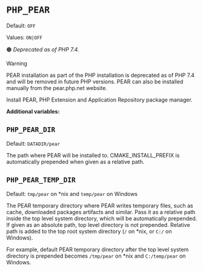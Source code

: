 # `PHP_PEAR`

Default: `OFF`

Values: `ON|OFF`

:orange_circle: *Deprecated as of PHP 7.4.*

> [!WARNING]
> PEAR installation as part of the PHP installation is deprecated as of PHP 7.4
> and will be removed in future PHP versions. PEAR can also be installed
> manually from the pear.php.net website.

Install PEAR, PHP Extension and Application Repository package manager.

**Additional variables:**

## `PHP_PEAR_DIR`

Default: `DATADIR/pear`

The path where PEAR will be installed to. CMAKE_INSTALL_PREFIX is automatically
prepended when given as a relative path.

## `PHP_PEAR_TEMP_DIR`

Default: `tmp/pear` on \*nix and `temp/pear` on Windows

The PEAR temporary directory where PEAR writes temporary files, such as cache,
downloaded packages artifacts and similar. Pass it as a relative path inside the
top level system directory, which will be automatically prepended. If given as
an absolute path, top level directory is not prepended. Relative path is added
to the top root system directory (`/` on \*nix, or `C:/` on Windows).

For example, default PEAR temporary directory after the top level system
directory is prepended becomes `/tmp/pear` on \*nix and `C:/temp/pear` on
Windows.
